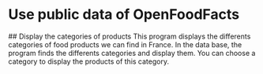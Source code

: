 # Use public data of OpenFoodFacts

## Display the categories of products
This program displays the differents categories of food products we can find in France.
In the data base, the program finds the differents categories and display them.
You can choose a category to display the products of this category.
